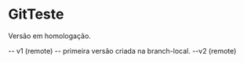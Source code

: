 # GitTeste

Versão em homologação.

-- v1 (remote)
-- primeira versão criada na branch-local.
--v2  (remote)

